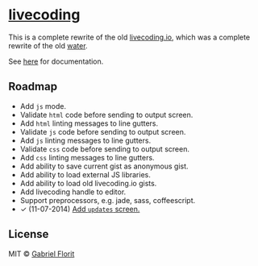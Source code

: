 # [livecoding](http://gabrielflorit.github.io/livecoding/)

This is a complete rewrite of the old [livecoding.io](https://github.com/gabrielflorit/livecoding/tree/master), which was a complete rewrite of the old [water](https://github.com/gabrielflorit/water).

See [here](http://gabrielflorit.github.io/livecoding/docs/Livecoding.html) for documentation.

## Roadmap
- Add `js` mode.
- Validate `html` code before sending to output screen.
- Add `html` linting messages to line gutters.
- Validate `js` code before sending to output screen.
- Add `js` linting messages to line gutters.
- Validate `css` code before sending to output screen.
- Add `css` linting messages to line gutters.
- Add ability to save current gist as anonymous gist.
- Add ability to load external JS libraries.
- Add ability to load old livecoding.io gists.
- Add livecoding handle to editor.
- Support preprocessors, e.g. jade, sass, coffeescript.
- ✓ (11-07-2014) [Add `updates` screen.](https://github.com/gabrielflorit/livecoding/issues/110)

## License

MIT © [Gabriel Florit](http://gabrielflorit.github.io/)
